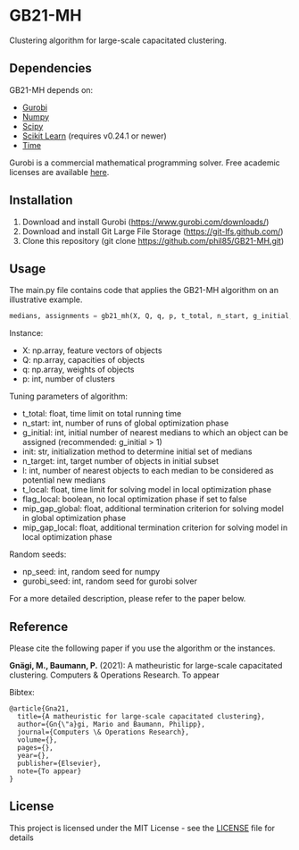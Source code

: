 # GB21-MH

Clustering algorithm for large-scale capacitated clustering. 

## Dependencies

GB21-MH depends on:
* [Gurobi](https://anaconda.org/Gurobi/gurobi)
* [Numpy](https://anaconda.org/conda-forge/numpy)
* [Scipy](https://anaconda.org/anaconda/scipy)
* [Scikit Learn](https://anaconda.org/anaconda/scikit-learn) (requires v0.24.1 or newer)
* [Time](https://anaconda.org/conda-forge/time)

Gurobi is a commercial mathematical programming solver. Free academic licenses are available [here](https://www.gurobi.com/academia/academic-program-and-licenses/).

## Installation

1) Download and install Gurobi (https://www.gurobi.com/downloads/)
2) Download and install Git Large File Storage (https://git-lfs.github.com/)
3) Clone this repository (git clone https://github.com/phil85/GB21-MH.git)

## Usage

The main.py file contains code that applies the GB21-MH algorithm on an illustrative example.

```python
medians, assignments = gb21_mh(X, Q, q, p, t_total, n_start, g_initial, init, n_target, l, t_local, flag_local, mip_gap_global, mip_gap_local, np_seed, gurobi_seed)
```

Instance:
* X: np.array, feature vectors of objects
* Q: np.array, capacities of objects
* q: np.array, weights of objects
* p: int, number of clusters

Tuning parameters of algorithm:
* t_total: float, time limit on total running time
* n_start: int, number of runs of global optimization phase  
* g_initial: int, initial number of nearest medians to which an object can be assigned (recommended: g_initial > 1)
* init: str, initialization method to determine initial set of medians
* n_target: int, target number of objects in initial subset
* l: int, number of nearest objects to each median to be considered as potential new medians 
* t_local: float, time limit for solving model in local optimization phase
* flag_local: boolean, no local optimization phase if set to false
* mip_gap_global: float, additional termination criterion for solving model in global optimization phase
* mip_gap_local: float, additional termination criterion for solving model in local optimization phase

Random seeds:
* np_seed: int, random seed for numpy
* gurobi_seed: int, random seed for gurobi solver

For a more detailed description, please refer to the paper below.

## Reference

Please cite the following paper if you use the algorithm or the instances.

**Gnägi, M., Baumann, P.** (2021): A matheuristic for large-scale capacitated clustering. Computers & Operations Research. To appear

Bibtex:
```
@article{Gna21,
  title={A matheuristic for large-scale capacitated clustering},
  author={Gn{\"a}gi, Mario and Baumann, Philipp},
  journal={Computers \& Operations Research},
  volume={},
  pages={},
  year={},
  publisher={Elsevier},
  note={To appear}
}
```

## License

This project is licensed under the MIT License - see the [LICENSE](LICENSE) file for details


